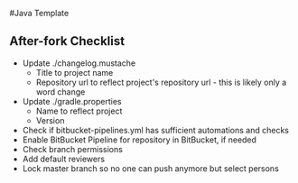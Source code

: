 #Java Template
## After-fork Checklist
* Update ./changelog.mustache
    * Title to project name
    * Repository url to reflect project's repository url - this is likely only a word change
* Update ./gradle.properties
    * Name to reflect project
    * Version
* Check if bitbucket-pipelines.yml has sufficient automations and checks
* Enable BitBucket Pipeline for repository in BitBucket, if needed
* Check branch permissions
* Add default reviewers
* Lock master branch so no one can push anymore but select persons

